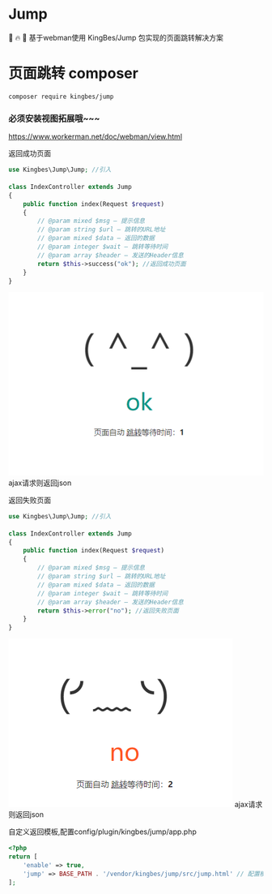 # Jump
🚀 🔥 🌈 基于webman使用 KingBes/Jump 包实现的页面跳转解决方案
# 页面跳转 composer
```shell
composer require kingbes/jump
```
### 必须安装视图拓展哦~~~
https://www.workerman.net/doc/webman/view.html

返回成功页面
```php
use Kingbes\Jump\Jump; //引入

class IndexController extends Jump
{
    public function index(Request $request)
    {
        // @param mixed $msg — 提示信息
        // @param string $url — 跳转的URL地址
        // @param mixed $data — 返回的数据
        // @param integer $wait — 跳转等待时间
        // @param array $header — 发送的Header信息
        return $this->success("ok"); //返回成功页面
    }
}
```
![alt 成功页面](/截图success.png)
ajax请求则返回json

返回失败页面
```php
use Kingbes\Jump\Jump; //引入

class IndexController extends Jump
{
    public function index(Request $request)
    {
        // @param mixed $msg — 提示信息
        // @param string $url — 跳转的URL地址
        // @param mixed $data — 返回的数据
        // @param integer $wait — 跳转等待时间
        // @param array $header — 发送的Header信息
        return $this->error("no"); //返回失败页面
    }
}
```
![alt 失败页面](/截图error.png)
ajax请求则返回json

自定义返回模板,配置config/plugin/kingbes/jump/app.php
```php
<?php
return [
    'enable' => true,
    'jump' => BASE_PATH . '/vendor/kingbes/jump/src/jump.html' // 配置模板
];
```

